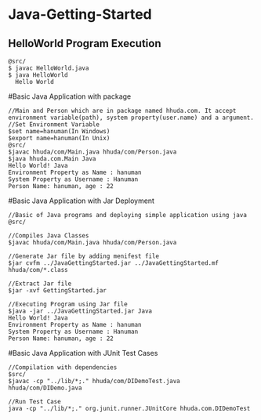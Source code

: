# Java-Getting-Started
## HelloWorld Program Execution
~~~~~~~~
@src/
$ javac HelloWorld.java
$ java HelloWorld
  Hello World
~~~~~~~~ 
#Basic Java Application with package
~~~~
//Main and Person which are in package named hhuda.com. It accept environment variable(path), system property(user.name) and a argument.
//Set Environment Variable
$set name=hanuman(In Windows)
$export name=hanuman(In Unix) 
@src/
$javac hhuda/com/Main.java hhuda/com/Person.java
$java hhuda.com.Main Java
Hello World! Java
Environment Property as Name : hanuman
System Property as Username : Hanuman
Person Name: hanuman, age : 22

~~~~~~~~

#Basic Java Application with Jar Deployment
~~~~
//Basic of Java programs and deploying simple application using java
@src/

//Compiles Java Classes
$javac hhuda/com/Main.java hhuda/com/Person.java

//Generate Jar file by adding menifest file
$jar cvfm ../JavaGettingStarted.jar ../JavaGettingStarted.mf hhuda/com/*.class

//Extract Jar file
$jar -xvf GettingStarted.jar

//Executing Program using Jar file
$java -jar ../JavaGettingStarted.jar Java
Hello World! Java
Environment Property as Name : hanuman
System Property as Username : Hanuman
Person Name: hanuman, age : 22

~~~~~~~~

#Basic Java Application with JUnit Test Cases
~~~~~~~~
//Compilation with dependencies
$src/
$javac -cp "../lib/*;." hhuda/com/DIDemoTest.java hhuda/com/DIDemo.java

//Run Test Case
java -cp "../lib/*;." org.junit.runner.JUnitCore hhuda.com.DIDemoTest
~~~~~~~~